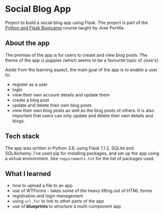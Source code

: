 # Social Blog App

Project to build a social blog app using Flask. The project is part of the [Python and Flask Bootcamp](https://www.udemy.com/course/python-and-flask-bootcamp-create-websites-using-flask/learn/lecture/11440740#content) course taught by Jose Portilla.

## About the app
The premise of the app is for users to create and view blog posts. The theme of the app is puppies (which seems to be a favourite topic of Jose's).

Aside from the learning aspect, the main goal of the app is to enable a user to:
* register as a user
* login
* view their own account details and update them
* create a blog post
* update and delete their own blog posts
* view their own blog posts as well as the blog posts of others.
It is also important that users can only update and delete their own details and blogs.

## Tech stack
The app was written in Python 3.8, using Flask 1.1.2, SQLite and SQLAlchemy. I've used pip for installing packages, and set up the app using a virtual environment. See `requirements.txt` for the list of packages used.

## What I learned
* how to upload a file to an app
* use of WTForms - takes some of the heavy lifting out of HTML forms
* registration and login management
* using `url_for` to link to other parts of the app
* use of __blueprints__ to structure a multi-component app
